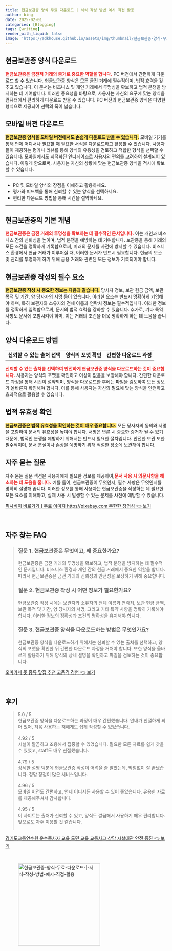 ```yaml
---
title: 현금보관증 양식 무료 다운로드 | 서식 작성 방법 예시 직접 활용
author: bing
date: 2025-02-01
categories: [Blogging]
tags: [writing]
render_with_liquid: false
image: 'https://adkhouse.github.io/assets/img/thumbnail/현금보관증-양식-무료-다운로드-|-서식-작성-방법-예시-직접-활용.webp'
---
```



<h2 id='현금보관증_양식_다운로드'>현금보관증 양식 다운로드</h2>

<p><b><span style="color: #ee2323;">현금보관증은 금전적 거래의 증거로 중요한 역할을 합니다.</span></b> PC 버전에서 간편하게 다운로드 할 수 있습니다. 현금보관증 양식은 모든 금전 거래에 필수적이며, 법적 효력을 갖추고 있습니다. 이 문서는 비즈니스 및 개인 거래에서 투명성을 확보하고 법적 분쟁을 방지하는 데 기여합니다. 이러한 중요성을 바탕으로, 사용자는 자신의 요구에 맞는 양식을 컴퓨터에서 편리하게 다운로드 받을 수 있습니다. PC 버전의 현금보관증 양식은 다양한 형식으로 제공되어 선택의 폭이 넓습니다.</p>

<h2 id='모바일_버전_다운로드'>모바일 버전 다운로드</h2>

<p><b><span style="background-color: #ffe066;">현금보관증 양식을 모바일 버전에서도 손쉽게 다운로드 받을 수 있습니다.</span></b> 모바일 기기를 통해 언제 어디서나 필요할 때 필요한 서식을 다운로드하고 활용할 수 있습니다. 사용자들이 제공하는 평가나 리뷰를 통해 양식의 유용성을 검토하고 적합한 형식을 선택할 수 있습니다. 모바일에서도 최적화된 인터페이스로 사용자의 편의를 고려하여 설계되어 있습니다. 이렇게 함으로써, 사용자는 자신의 상황에 맞는 현금보관증 양식을 적시에 확보할 수 있습니다.</p>

<hr />

<ul>
    <li>PC 및 모바일 양식의 장점을 이해하고 활용하세요.</li>
    <li>평가와 피드백을 통해 신뢰할 수 있는 양식을 선택하세요.</li>
    <li>편리한 다운로드 방법을 통해 시간을 절약하세요.</li>
</ul>

<hr />

<h2 id='현금보관증의_기본_개념'>현금보관증의 기본 개념</h2>

<p><b><span style="color: #ee2323;">현금보관증은 금전 거래의 투명성을 확보하는 데 필수적인 문서입니다.</span></b> 이는 개인과 비즈니스 간의 신뢰성을 높이며, 법적 분쟁을 예방하는 데 기여합니다. 보관증을 통해 거래의 모든 조건을 명확하게 기록함으로써, 미래의 문제를 사전에 방지할 수 있습니다. 비즈니스 환경에서 현금 거래가 이루어질 때, 이러한 문서가 반드시 필요합니다. 현금의 보관 및 관리를 투명하게 하기 위해 금융 거래와 관련된 모든 정보가 기록되어야 합니다.</p>

<h2 id='현금보관증_작성의_필수_요소'>현금보관증 작성의 필수 요소</h2>

<p><b><span style="background-color: #ffe066;">현금보관증 작성 시 중요한 정보는 다음과 같습니다.</span></b> 당사자 정보, 보관 현금 금액, 보관 목적 및 기간, 양 당사자의 서명 등이 있습니다. 이러한 요소는 반드시 명확하게 기입해야 하며, 특히 보관자와 소유자의 전체 이름과 연락처 정보는 필수적입니다. 이러한 정보를 정확하게 입력함으로써, 문서의 법적 효력을 강화할 수 있습니다. 추가로, 기타 특약 사항도 문서에 포함시켜야 하며, 이는 거래의 조건을 더욱 명확하게 하는 데 도움을 줍니다.</p>

<h2 id='양식다운로드_방법'>양식 다운로드 방법</h2>

<table>
    <tr>
        <td style="text-align: center; height: 17px;"><b>신뢰할 수 있는 출처 선택</b></td>
        <td style="text-align: center; height: 17px;"><b>양식의 포맷 확인</b></td>
        <td style="text-align: center; height: 17px;"><b>간편한 다운로드 과정</b></td>
    </tr>
</table>

<p><b><span style="color: #ee2323;">신뢰할 수 있는 출처를 선택하여 안전하게 현금보관증 양식을 다운로드하는 것이 중요합니다.</span></b> 사용자는 양식의 포맷을 확인하고 이상이 없음을 보장해야 합니다. 간편한 다운로드 과정을 통해 시간이 절약되며, 양식을 다운로드한 후에는 파일을 검토하여 모든 정보가 올바른지 확인해야 합니다. 이를 통해 사용자는 자신의 필요에 맞는 양식을 안전하고 효과적으로 활용할 수 있습니다.</p>

<h2 id='법적_유효성_확인'>법적 유효성 확인</h2>

<p><b><span style="background-color: #ffe066;">현금보관증은 법적 유효성을 확인하는 것이 매우 중요합니다.</span></b> 모든 당사자의 동의와 서명을 포함하여 문서의 유효성을 높여야 합니다. 서명은 변론 시 중요한 증거가 될 수 있기 때문에, 법적인 분쟁을 예방하기 위해서는 반드시 필요한 절차입니다. 안전한 보관 또한 필수적이며, 문서 분실이나 손상을 예방하기 위해 적절한 장소에 보관해야 합니다.</p>

<h2 id='자주_묻는_질문'>자주 묻는 질문</h2>

<p>자주 묻는 질문 섹션은 사용자에게 필요한 정보를 제공하여,<b><span style="color: #ee2323;">문서 사용 시 의문사항을 해소하는 데 도움을 줍니다.</span></b> 예를 들어, 현금보관증이 무엇인지, 필수 사항은 무엇인지를 명확히 설명해 줍니다. 이러한 정보를 통해 사용자는 현금보관증을 작성하는 데 필요한 모든 요소를 이해하고, 실제 사용 시 발생할 수 있는 문제를 사전에 예방할 수 있습니다.</p>


<p><a class="click-button" title="픽사베이 바로가기ㅣ무료 이미지 https//pixabay.com 무한한 창의성" href="https://adkhouse.github.io/posts/%ED%94%BD%EC%82%AC%EB%B2%A0%EC%9D%B4-%EB%B0%94%EB%A1%9C%EA%B0%80%EA%B8%B0%E3%85%A3%EB%AC%B4%EB%A3%8C-%EC%9D%B4%EB%AF%B8%EC%A7%80-httpspixabay.com-%EB%AC%B4%ED%95%9C%ED%95%9C-%EC%B0%BD%EC%9D%98%EC%84%B1/" rel="dofollow">픽사베이 바로가기ㅣ무료 이미지 https//pixabay.com 무한한 창의성 👈 보기</a></p><br>
<h2 id='자주_찾는_FAQ'>자주 찾는 FAQ</h2>
<div itemscope="" itemtype="https://schema.org/FAQPage"> 
<blockquote> 
<div itemscope="" itemprop="mainEntity" itemtype="https://schema.org/Question"> 
<h3 itemprop="name">질문 1. 현금보관증은 무엇이고, 왜 중요한가요?</h3> 
<div itemscope="" itemprop="acceptedAnswer" itemtype="https://schema.org/Answer"> 
<span itemprop="text"> 
<p>현금보관증은 금전 거래의 투명성을 확보하고, 법적 분쟁을 방지하는 데 필수적인 문서입니다. 비즈니스 환경과 개인 간의 현금 거래에서 중요한 역할을 합니다. 따라서 현금보관증은 금전 거래의 신뢰성과 안전성을 보장하기 위해 중요합니다.</p> 
</span> 
</div> 
</div> 

<div itemscope="" itemprop="mainEntity" itemtype="https://schema.org/Question"> 
<h3 itemprop="name">질문 2. 현금보관증 작성 시 어떤 정보가 필요한가요?</h3> 
<div itemscope="" itemprop="acceptedAnswer" itemtype="https://schema.org/Answer"> 
<span itemprop="text"> 
<p>현금보관증 작성 시에는 보관자와 소유자의 전체 이름과 연락처, 보관 현금 금액, 보관 목적 및 기간, 양 당사자의 서명, 그리고 기타 특약 사항을 명확히 기록해야 합니다. 이러한 정보의 정확성과 조건의 명확성을 유지해야 합니다.</p> 
</span> 
</div> 
</div> 

<div itemscope="" itemprop="mainEntity" itemtype="https://schema.org/Question"> 
<h3 itemprop="name">질문 3. 현금보관증 양식을 다운로드하는 방법은 무엇인가요?</h3> 
<div itemscope="" itemprop="acceptedAnswer" itemtype="https://schema.org/Answer"> 
<span itemprop="text"> 
<p>현금보관증 양식을 다운로드하기 위해서는 신뢰할 수 있는 출처를 선택하고, 양식의 포맷을 확인한 뒤 간편한 다운로드 과정을 거쳐야 합니다. 또한 양식을 올바르게 활용하기 위해 양식의 상세 설명을 확인하고 파일을 검토하는 것이 중요합니다.</p> 
</span> 
</div> 
</div> 
</blockquote> 
</div>
<p><a class="click-button" title="오마카세 뜻 종류 맛집 추천 고품격 경험" href="https://adkhouse.github.io/posts/%EC%98%A4%EB%A7%88%EC%B9%B4%EC%84%B8-%EB%9C%BB-%EC%A2%85%EB%A5%98-%EB%A7%9B%EC%A7%91-%EC%B6%94%EC%B2%9C-%EA%B3%A0%ED%92%88%EA%B2%A9-%EA%B2%BD%ED%97%98/" rel="dofollow">오마카세 뜻 종류 맛집 추천 고품격 경험 👈 보기</a></p><br>
<h2 id='후기'>후기</h2>
<div itemscope itemtype="https://schema.org/Product">
  <blockquote>
  <div itemprop="review" itemscope itemtype="https://schema.org/Review">
      <div itemprop="reviewRating" itemscope itemtype="https://schema.org/Rating"> <span itemprop="ratingValue">5.0</span> / <span itemprop="bestRating">5</span> </div>
      <span itemprop="reviewBody">현금보관증 양식을 다운로드하는 과정이 매우 간편했습니다. 안내가 친절하게 되어 있어, 처음 사용하는 저에게도 쉽게 작성할 수 있었습니다.</span>
  </div>
  <br>
  <div itemprop="review" itemscope itemtype="https://schema.org/Review">
      <div itemprop="reviewRating" itemscope itemtype="https://schema.org/Rating"> <span itemprop="ratingValue">4.92</span> / <span itemprop="bestRating">5</span> </div>
      <span itemprop="reviewBody">시설이 깔끔하고 조용해서 집중할 수 있었습니다. 필요한 모든 자료를 쉽게 찾을 수 있었고, staff도 매우 친절했습니다.</span>
  </div>
  <br>
  <div itemprop="review" itemscope itemtype="https://schema.org/Review">
      <div itemprop="reviewRating" itemscope itemtype="https://schema.org/Rating"> <span itemprop="ratingValue">4.79</span> / <span itemprop="bestRating">5</span> </div>
      <span itemprop="reviewBody">상세한 설명 덕분에 현금보관증 작성이 어려울 줄 알았는데, 막힘없이 잘 끝냈습니다. 정말 장점이 많은 서비스입니다.</span>
  </div>
  <br>
  <div itemprop="review" itemscope itemtype="https://schema.org/Review">
      <div itemprop="reviewRating" itemscope itemtype="https://schema.org/Rating"> <span itemprop="ratingValue">4.96</span> / <span itemprop="bestRating">5</span> </div>
      <span itemprop="reviewBody">모바일 버전도 간편하고, 언제 어디서든 사용할 수 있어 좋았습니다. 유용한 자료를 제공해주셔서 감사합니다.</span>
  </div>
  <br>
  <div itemprop="review" itemscope itemtype="https://schema.org/Review">
      <div itemprop="reviewRating" itemscope itemtype="https://schema.org/Rating"> <span itemprop="ratingValue">4.95</span> / <span itemprop="bestRating">5</span> </div>
      <span itemprop="reviewBody">이 사이트는 출처가 신뢰할 수 있고, 양식도 깔끔해서 사용하기 매우 편리합니다. 앞으로도 자주 이용할 것 같습니다.</span>
  </div>
  <br>
  </blockquote>
</div>
<p><a class="click-button" title="경기도교통연수원 운수종사자 교육 도민 교육 교통사고 상담 시설대관 안전 증진" href="https://adkhouse.github.io/posts/%EA%B2%BD%EA%B8%B0%EB%8F%84%EA%B5%90%ED%86%B5%EC%97%B0%EC%88%98%EC%9B%90-%EC%9A%B4%EC%88%98%EC%A2%85%EC%82%AC%EC%9E%90-%EA%B5%90%EC%9C%A1-%EB%8F%84%EB%AF%BC-%EA%B5%90%EC%9C%A1-%EA%B5%90%ED%86%B5%EC%82%AC%EA%B3%A0-%EC%83%81%EB%8B%B4-%EC%8B%9C%EC%84%A4%EB%8C%80%EA%B4%80-%EC%95%88%EC%A0%84-%EC%A6%9D%EC%A7%84/" rel="dofollow">경기도교통연수원 운수종사자 교육 도민 교육 교통사고 상담 시설대관 안전 증진 👈 보기</a></p><br>
<figure class="image"><img src="https://adkhouse.github.io/assets/img/thumbnail/현금보관증-양식-무료-다운로드-|-서식-작성-방법-예시-직접-활용.webp" alt="현금보관증-양식-무료-다운로드-|-서식-작성-방법-예시-직접-활용" width="256" height="256"></figure>